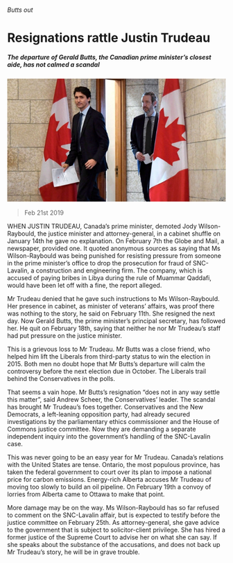 ###### Butts out

# Resignations rattle Justin Trudeau 

##### The departure of Gerald Butts, the Canadian prime minister’s closest aide, has not calmed a scandal 

![image](images/20190223_amp502.jpg) 

> Feb 21st 2019 

WHEN JUSTIN TRUDEAU, Canada’s prime minister, demoted Jody Wilson-Raybould, the justice minister and attorney-general, in a cabinet shuffle on January 14th he gave no explanation. On February 7th the Globe and Mail, a newspaper, provided one. It quoted anonymous sources as saying that Ms Wilson-Raybould was being punished for resisting pressure from someone in the prime minister’s office to drop the prosecution for fraud of SNC-Lavalin, a construction and engineering firm. The company, which is accused of paying bribes in Libya during the rule of Muammar Qaddafi, would have been let off with a fine, the report alleged. 

Mr Trudeau denied that he gave such instructions to Ms Wilson-Raybould. Her presence in cabinet, as minister of veterans’ affairs, was proof there was nothing to the story, he said on February 11th. She resigned the next day. Now Gerald Butts, the prime minister’s principal secretary, has followed her. He quit on February 18th, saying that neither he nor Mr Trudeau’s staff had put pressure on the justice minister. 

This is a grievous loss to Mr Trudeau. Mr Butts was a close friend, who helped him lift the Liberals from third-party status to win the election in 2015. Both men no doubt hope that Mr Butts’s departure will calm the controversy before the next election due in October. The Liberals trail behind the Conservatives in the polls. 

That seems a vain hope. Mr Butts’s resignation “does not in any way settle this matter”, said Andrew Scheer, the Conservatives’ leader. The scandal has brought Mr Trudeau’s foes together. Conservatives and the New Democrats, a left-leaning opposition party, had already secured investigations by the parliamentary ethics commissioner and the House of Commons justice committee. Now they are demanding a separate independent inquiry into the government’s handling of the SNC-Lavalin case. 

This was never going to be an easy year for Mr Trudeau. Canada’s relations with the United States are tense. Ontario, the most populous province, has taken the federal government to court over its plan to impose a national price for carbon emissions. Energy-rich Alberta accuses Mr Trudeau of moving too slowly to build an oil pipeline. On February 19th a convoy of lorries from Alberta came to Ottawa to make that point. 

More damage may be on the way. Ms Wilson-Raybould has so far refused to comment on the SNC-Lavalin affair, but is expected to testify before the justice committee on February 25th. As attorney-general, she gave advice to the government that is subject to solicitor-client privilege. She has hired a former justice of the Supreme Court to advise her on what she can say. If she speaks about the substance of the accusations, and does not back up Mr Trudeau’s story, he will be in grave trouble. 

